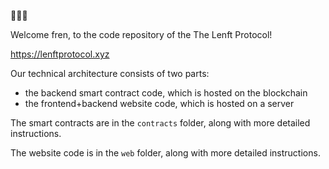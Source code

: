 🤝🤝🤝

Welcome fren, to the code repository of the The Lenft Protocol!

https://lenftprotocol.xyz

Our technical architecture consists of two parts:
* the backend smart contract code, which is hosted on the blockchain
* the frontend+backend website code, which is hosted on a server

The smart contracts are in the `contracts` folder, along with more detailed instructions.

The website code is in the `web` folder, along with more detailed instructions.
